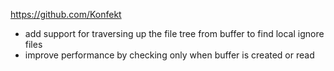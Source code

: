 https://github.com/Konfekt
 - add support for traversing up the file tree from buffer to find local ignore files
 - improve performance by checking only when buffer is created or read
